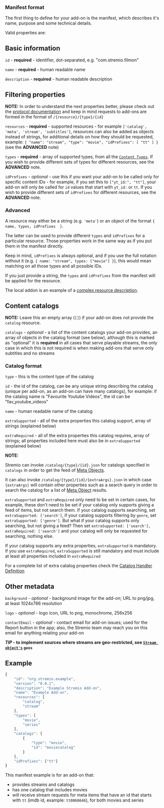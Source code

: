 ### Manifest format

The first thing to define for your add-on is the manifest, which describes it's name, purpose and some technical details.

Valid properties are:


## Basic information

``id`` - **required** - identifier, dot-separated, e.g. "com.stremio.filmon"

``name`` - **required** - human readable name

``description`` - **required** - human readable description


## Filtering properties

**NOTE:** In order to understand the next properties better, please check out the [protocol documentation](../../protocol.md) and keep in mind requests to add-ons are formed in the format of `/{resource}/{type}/{id}`

``resources`` - **required** - supported resources - for example ``['catalog', 'meta', 'stream', 'subtitles']``, resources can also be added as objects instead of strings, for additional details on how they should be requested, example: `{ "name": "stream", "type": "movie", "idPrefixes": [ "tt" ] }` (see the **ADVANCED** note)

``types`` - **required** - array of supported types, from all the [``Content Types``](./content.types.md). If you wish to provide different sets of types for different resources, see the **ADVANCED** note.

``idPrefixes`` - _optional_ - use this if you want your add-on to be called only for specific content IDs - for example, if you set this to `["yt_id:", "tt"]`, your add-on will only be called for `id` values that start with `yt_id:` or `tt`. If you wish to provide different sets of `idPrefixes` for different resources, see the **ADVANCED** note.

### Advanced

A resource may either be a string (e.g. `'meta'`) or an object of the format `{ name, types, idPrefixes  }`.

The latter can be used to provide different `types` and `idPrefixes` for a particular resource. Those properties work in the same way as if you put them in the manifest directly.

Keep in mind, `idPrefixes` is always optional, and if you use the full notation without it (e.g. `{ name: "stream", types: ["movie"] }`), this would mean matching on all those types and all possible IDs.

If you just provide a string, the `types` and `idPrefixes` from the manifest will be applied for the resource.

The local addon is an example of a [complex resource description](https://github.com/Stremio/stremio-local-addon/blob/master/lib/manifest.js).

## Content catalogs

**NOTE:** Leave this an empty array (``[]``) if your add-on does not provide the `catalog` resource.

``catalogs`` - _optional_ - a list of the content catalogs your add-on provides, an array of objects in the catalog format (see below), although this is marked as "optional" it is **required** in all cases that serve playable streams, the only case in which this is not required is when making add-ons that serve only subtitles and no streams


### Catalog format

``type`` - this is the content type of the catalog

``id`` - the id of the catalog, can be any unique string describing the catalog (unique per add-on, as an add-on can have many catalogs), for example: if the catalog name is "Favourite Youtube Videos", the id can be "fav_youtube_videos"

``name`` - human readable name of the catalog

``extraSupported`` - all of the extra properties this catalog support, array of strings (explained below)

``extraRequired`` - all of the extra properties this catalog requires, array of strings; all properties included here must also be in `extraSupported` (explained below)


**NOTE:**

Stremio can invoke `/catalog/{type}/{id}.json` for catalogs specified in `catalogs` in order to get the feed of [Meta Objects](./meta.md).

It can also invoke `/catalog/{type}/{id}/{extraArgs}.json` in which case `{extraArgs}` will contain other properties such as a search query in order to search the catalog for a list of [Meta Object](./meta.md) results.

``extraSupported`` and ``extraRequired`` only need to be set in certain cases, for example, these don't need to be set if your catalog only supports giving a feed of items, but not search them. If your catalog supports searching, set `extraSupported: ['search']`, if your catalog supports filtering by `genre`, set `extraSupported: ['genre']`. But what if your catalog supports only searching, but not giving a feed? Then set `extraSupported: ['search'], extraRequired: ['search']` and your catalog will only be requested for searching, nothing else.

If your catalog supports any extra properties, `extraSupported` is mandatory. If you use `extraRequired`, `extraSupported` is still mandatory and must include at least all properties included in `extraRequired`

For a complete list of extra catalog properties check the [Catalog Handler Definition](../requests/defineCatalogHandler.md)


## Other metadata

``background`` - _optional_ - background image for the add-on; URL to png/jpg, at least 1024x786 resolution

``logo`` - _optional_ - logo icon, URL to png, monochrome, 256x256

``contactEmail`` - _optional_ - contact email for add-on issues; used for the Report button in the app; also, the Stremio team may reach you on this email for anything relating your add-on


***TIP* - to implement sources where streams are geo-restricted, see [``Stream object's``](./stream.md) `geos`**


## Example

```javascript
{           
    "id": "org.stremio.example",
    "version": "0.0.1",
    "description": "Example Stremio Add-on",
    "name": "Example Add-on",
    "resources": [
        "catalog",
        "stream"
    ],
    "types": [
        "movie",
        "series"
    ],
    "catalogs": [
        {
            "type": "movie",
            "id": "moviecatalog"
        }
    ],
    "idPrefixes": ["tt"]
}
```

This manifest example is for an add-on that:
- provides streams and catalogs
- has one catalog that includes movies
- will receive stream requests for meta items that have an id that starts with `tt` (imdb id, example: `tt0068646`), for both movies and series
